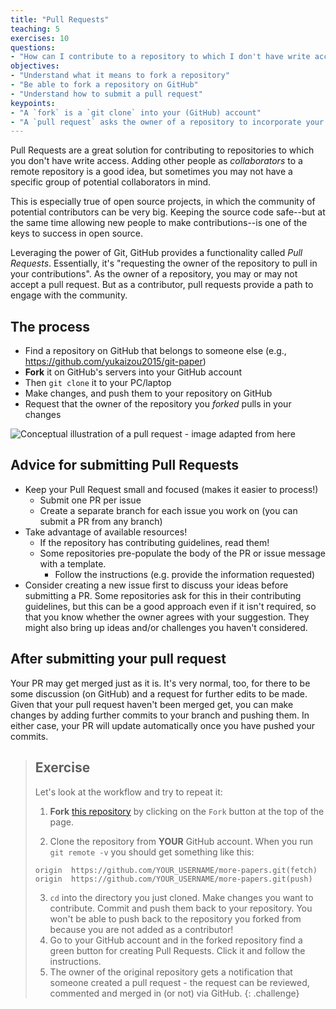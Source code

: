 ```yaml
---
title: "Pull Requests"
teaching: 5
exercises: 10
questions:
- "How can I contribute to a repository to which I don't have write access?"
objectives:
- "Understand what it means to fork a repository"
- "Be able to fork a repository on GitHub"
- "Understand how to submit a pull request"
keypoints:
- "A `fork` is a `git clone` into your (GitHub) account"
- "A `pull request` asks the owner of a repository to incorporate your changes"
---
```


Pull Requests are a great solution for contributing to repositories to which
you don't have write access.
Adding other people as *collaborators* to a remote repository is a good idea,
but sometimes you may not have a specific group of potential collaborators in mind.

This is especially true of open source projects,
in which the community of potential contributors can be very big.
Keeping the source code safe--but at the same time allowing new people to make contributions--is one of the keys to success in open source.

Leveraging the power of Git,
GitHub provides a functionality called *Pull Requests*.
Essentially, it's "requesting the owner of the repository to pull in
your contributions".
As the owner of a repository, you may or may not accept a pull request.
But as a contributor, pull requests provide a path to engage with the community.

## The process

- Find a repository on GitHub that belongs to someone else (e.g., https://github.com/yukaizou2015/git-paper)
- **Fork** it on GitHub's servers into your GitHub account
- Then `git clone` it to your PC/laptop
- Make changes, and push them to your repository on GitHub
- Request that the owner of the repository you *forked* pulls in your changes

![Conceptual illustration of a pull request - image adapted from [here](http://acrl.ala.org/techconnect/post/coding-collaboration-on-github)](../fig/github-diagram.png)

## Advice for submitting Pull Requests

- Keep your Pull Request small and focused (makes it easier to process!)
	- Submit one PR per issue
	- Create a separate branch for each issue you work on
	  (you can submit a PR from any branch)
- Take advantage of available resources!
	- If the repository has contributing guidelines, read them!
	- Some repositories pre-populate the body of the PR or issue message
	  with a template.
		- Follow the instructions (e.g. provide the information requested)
- Consider creating a new issue first to discuss your ideas before submitting a PR.
  Some repositories ask for this in their contributing guidelines,
  but this can be a good approach even if it isn't required,
  so that you know whether the owner agrees with your suggestion.
  They might also bring up ideas and/or challenges you haven't considered.

## After submitting your pull request

Your PR may get merged just as it is.
It's very normal, too, for there to be some discussion (on GitHub)
and a request for further edits to be made.
Given that your pull request haven't been merged get,
you can make changes by adding further commits to your branch and pushing them.
In either case, your PR will update automatically once you have pushed your commits.

> ## Exercise
> Let's look at the workflow and try to repeat it:
>
> 1. **Fork** [this
> repository](https://github.com/emdupre/more-papers.git)
> by  clicking on the `Fork` button at the top of the page.
>
> 2. Clone the repository from **YOUR** GitHub account. When you run `git remote -v`
> you should get something like this:
>
> 	```{.output}
>	origin	https://github.com/YOUR_USERNAME/more-papers.git(fetch)
> 	origin	https://github.com/YOUR_USERNAME/more-papers.git(push)
> 	```
>
> 3. `cd` into the directory you just cloned. Make changes you want to contribute.
> Commit and push them back to your repository.
> You won't be able to push back to the repository you forked from
> because you are not added as a contributor!
> 4. Go to your GitHub account and in the forked repository find a green button
> for creating Pull Requests. Click it and follow the instructions.
> 5. The owner of the original repository gets a notification that someone
> created a pull request - the request can be reviewed, commented and merged in
> (or not) via GitHub.
{: .challenge}
